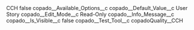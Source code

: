 <?xml version="1.0" encoding="UTF-8"?>
<CustomMetadata xmlns="http://soap.sforce.com/2006/04/metadata" xmlns:xsi="http://www.w3.org/2001/XMLSchema-instance" xmlns:xsd="http://www.w3.org/2001/XMLSchema">
    <label>CCH</label>
    <protected>false</protected>
    <values>
        <field>copado__Available_Options__c</field>
        <value xsi:nil="true"/>
    </values>
    <values>
        <field>copado__Default_Value__c</field>
        <value xsi:type="xsd:string">User Story</value>
    </values>
    <values>
        <field>copado__Edit_Mode__c</field>
        <value xsi:type="xsd:string">Read-Only</value>
    </values>
    <values>
        <field>copado__Info_Message__c</field>
        <value xsi:nil="true"/>
    </values>
    <values>
        <field>copado__Is_Visible__c</field>
        <value xsi:type="xsd:boolean">false</value>
    </values>
    <values>
        <field>copado__Test_Tool__c</field>
        <value xsi:type="xsd:string">copadoQuality__CCH</value>
    </values>
</CustomMetadata>
